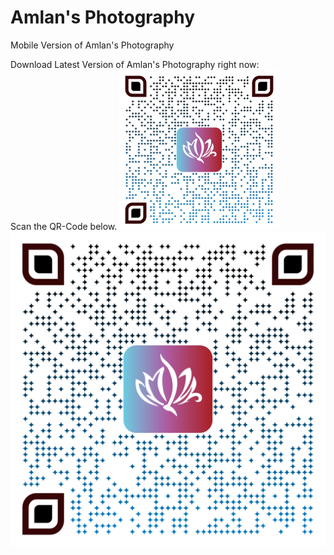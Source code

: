 # Amlan's Photography

Mobile Version of Amlan's Photography

Download Latest Version of Amlan's Photography right now:<br>
Scan the QR-Code below.
<img src="https://github.com/yoursamlan/m.photo/blob/master/info/qr-code.png?raw=true" width="256">
![Download Now](https://github.com/yoursamlan/m.photo/blob/master/info/qr-code.png?raw=true)
